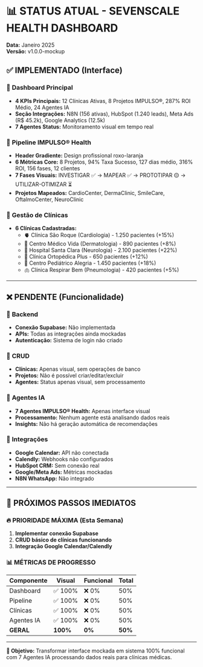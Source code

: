 # 📊 STATUS ATUAL - SEVENSCALE HEALTH DASHBOARD

**Data:** Janeiro 2025  
**Versão:** v1.0.0-mockup

## ✅ IMPLEMENTADO (Interface)

### 🎨 **Dashboard Principal**
- **4 KPIs Principais:** 12 Clínicas Ativas, 8 Projetos IMPULSO®, 287% ROI Médio, 24 Agentes IA
- **Seção Integrações:** N8N (156 ativas), HubSpot (1.240 leads), Meta Ads (R$ 45.2k), Google Analytics (12.5k)
- **7 Agentes Status:** Monitoramento visual em tempo real

### 🔄 **Pipeline IMPULSO® Health**
- **Header Gradiente:** Design profissional roxo-laranja
- **6 Métricas Core:** 8 Projetos, 94% Taxa Sucesso, 127 dias médio, 316% ROI, 156 fases, 12 clientes
- **7 Fases Visuais:** INVESTIGAR ✅ → MAPEAR ✅ → PROTOTIPAR 🟡 → UTILIZAR-OTIMIZAR ⏳
- **Projetos Mapeados:** CardioCenter, DermaClinic, SmileCare, OftalmoCenter, NeuroClinic

### 🏥 **Gestão de Clínicas**
- **6 Clínicas Cadastradas:**
  - 🫀 Clínica São Roque (Cardiologia) - 1.250 pacientes (+15%)
  - 🧴 Centro Médico Vida (Dermatologia) - 890 pacientes (+8%)
  - 🧠 Hospital Santa Clara (Neurologia) - 2.100 pacientes (+22%)
  - 🦴 Clínica Ortopédica Plus - 650 pacientes (+12%)
  - 👶 Centro Pediátrico Alegria - 1.450 pacientes (+18%)
  - 🫁 Clínica Respirar Bem (Pneumologia) - 420 pacientes (+5%)

---

## ❌ PENDENTE (Funcionalidade)

### 🔧 **Backend**
- **Conexão Supabase:** Não implementada
- **APIs:** Todas as integrações ainda mockadas
- **Autenticação:** Sistema de login não criado

### 💾 **CRUD**
- **Clínicas:** Apenas visual, sem operações de banco
- **Projetos:** Não é possível criar/editar/excluir
- **Agentes:** Status apenas visual, sem processamento

### 🤖 **Agentes IA**
- **7 Agentes IMPULSO® Health:** Apenas interface visual
- **Processamento:** Nenhum agente está analisando dados reais
- **Insights:** Não há geração automática de recomendações

### 🔗 **Integrações**
- **Google Calendar:** API não conectada
- **Calendly:** Webhooks não configurados
- **HubSpot CRM:** Sem conexão real
- **Google/Meta Ads:** Métricas mockadas
- **N8N WhatsApp:** Não integrado

---

## 🎯 PRÓXIMOS PASSOS IMEDIATOS

### **🔥 PRIORIDADE MÁXIMA (Esta Semana)**
1. **Implementar conexão Supabase**
2. **CRUD básico de clínicas funcionando**
3. **Integração Google Calendar/Calendly**

### **📊 MÉTRICAS DE PROGRESSO**

| Componente | Visual | Funcional | Total |
|------------|---------|-----------|-------|
| Dashboard | ✅ 100% | ❌ 0% | 50% |
| Pipeline | ✅ 100% | ❌ 0% | 50% |
| Clínicas | ✅ 100% | ❌ 0% | 50% |
| Agentes IA | ✅ 100% | ❌ 0% | 50% |
| **GERAL** | **100%** | **0%** | **50%** |

---

**🎯 Objetivo:** Transformar interface mockada em sistema 100% funcional com 7 Agentes IA processando dados reais para clínicas médicas.